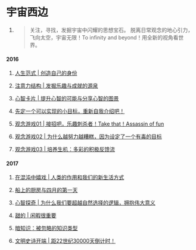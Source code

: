 # 宇宙西边

1. > 关注，寻找，发掘宇宙中闪耀的思想宝石。
   > 脱离日常观念的地心引力，飞向太空，宇宙无限！To infinity and beyond！用全新的视角看世界。

#### 2016

1. [人生范式 \| 创造自己的身份](http://mp.weixin.qq.com/s?__biz=MzIyNzUyODI4Nw==&mid=2247483658&idx=1&sn=e14be31de50c2d4b6e61163af9a3a2a4&scene=18#wechat_redirect)

2. [注意力结构 \| 发掘乐趣与成就的源泉](http://mp.weixin.qq.com/s?__biz=MzIyNzUyODI4Nw==&mid=2247483662&idx=1&sn=f1acbc83f1a92fb61257ef80d8944d5b&scene=18#wechat_redirect)

3. [心智卡片 \| 提升心智的可能与分享心智的图景](http://mp.weixin.qq.com/s?__biz=MzIyNzUyODI4Nw==&mid=2247483665&idx=1&sn=d561b4e58131cc9343c0a977e9357c4d&scene=18#wechat_redirect)

4. [先定一个可以实现的小目标，重新自我介绍吧！](http://mp.weixin.qq.com/s?__biz=MzIyNzUyODI4Nw==&mid=2247483668&idx=1&sn=a61324ea8db10ce4b28e1737c369b32b&mpshare=1&scene=24&srcid=01071BGQuJVC1tir69uHpN3z#rd)

5. [观念游戏01 \| 接招吧，乐趣刺杀者！Take that！Assassin of fun](http://mp.weixin.qq.com/s?__biz=MzIyNzUyODI4Nw==&mid=2247483671&idx=1&sn=6f0037011433f347a87f019434669dce&chksm=e85e9a27df291331c6c9a99e478208e9e09d4f9c071ef47725cc559fe1fe494ca4c9f171a7bb&scene=18#wechat_redirect)

6. [观念游戏02 \| 为什么越努力越糟糕，因为设定了一个有毒的目标](http://mp.weixin.qq.com/s?__biz=MzIyNzUyODI4Nw==&mid=2247483674&idx=1&sn=05adbc06ded810fcce57fa7bf9cd1b43&chksm=e85e9a2adf29133c7bbe608207a04e4cef5760aacc01fd7ba4b628f9627e34de638338f25b03&scene=18#wechat_redirect)

7. [观念游戏03 \| 培养生机：多彩的积极反馈流](http://mp.weixin.qq.com/s?__biz=MzIyNzUyODI4Nw==&mid=2247483676&idx=1&sn=0511ee854ce72207552356f61fee505c&chksm=e85e9a2cdf29133a3849995c8750fd9cc9fc6f4735acea6e43babea813ef6e18f86e9513d47e&scene=18#wechat_redirect)

#### 2017

1. [在混沌中嬉戏 \| 人类的作用和我们的新生活方式](http://mp.weixin.qq.com/s?__biz=MzIyNzUyODI4Nw==&mid=2247483679&idx=1&sn=61516e2b37ebe224c4c7f3845590b7ab&chksm=e85e9a2fdf2913395ded14429d9748c0e2fe88f4439a380da31f3093f85b2bb51c2acb944af0&mpshare=1&scene=24&srcid=0107PRnbMmV7wzLu3r2t1TPC#rd)

2. [船上的厨房与四月的第一天](http://mp.weixin.qq.com/s?__biz=MzIyNzUyODI4Nw==&mid=2247483684&idx=1&sn=974e8e146bc7573275d2dd5cfaa31da7&chksm=e85e9a14df29130211ec841b86b819e2cfbd9b7acb61184ced2da8caa7754a2fe744e1cacff9&mpshare=1&scene=24&srcid=0107iYcpgMrnyy4exLstUJPT#rd)

3. [心智探奇 \| 为什么我们要超越自然选择的逻辑，拥抱伟大意义](http://mp.weixin.qq.com/s?__biz=MzIyNzUyODI4Nw==&mid=2247483692&idx=1&sn=28b96c92e1bb7dd24a6cd57787b6d041&chksm=e85e9a1cdf29130a9c33a476cd937354428037fcb8f95c2a5a98cad70b38c3d93200c62155ee&mpshare=1&scene=24&srcid=0107tdPPx36GB1r94eSGTfU6#rd)

4. [甜的 \| 闲暇很重要](http://mp.weixin.qq.com/s?__biz=MzIyNzUyODI4Nw==&mid=2247483697&idx=1&sn=cce83d8a166be2e414f9843b52358b09&chksm=e85e9a01df2913170f9ab3eb4748af68e43953966db6510fc5f86ae67d56aa6ea18d7213ca29&mpshare=1&scene=24&srcid=0107YG3aFVg2aysFlPaidyhk#rd)

5. [暗知识：被忽略的知识类型](http://mp.weixin.qq.com/s?__biz=MzIyNzUyODI4Nw==&mid=2247483712&idx=1&sn=e3d93cfb2a0df6d85b515cd72f217a48&chksm=e85e9a70df291366965019c9930ac75e2a0a382004a796ac8cef04d246031dd06f856c551621&scene=18#wechat_redirect)

6. [文明史诗开端 \| 距22世纪30000天倒计时！](http://mp.weixin.qq.com/s?__biz=MzIyNzUyODI4Nw==&mid=2247483715&idx=1&sn=a1b59e773098d41f0fb592497df30493&chksm=e85e9a73df2913655c95957ac86179f2c1152f835554f063877ca0eb77a5e654769c29f68bb4&mpshare=1&scene=24&srcid=01071xo9YmC6mkJ0KnU7G0RZ#rd)




